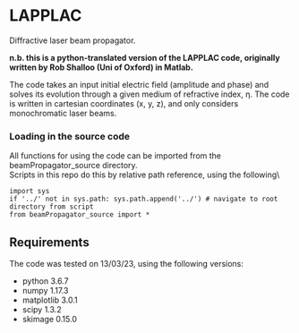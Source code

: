 # LAPPLAC
Diffractive laser beam propagator.

**n.b. this is a python-translated version of the LAPPLAC code, originally written by Rob Shalloo (Uni of Oxford) in Matlab.**

The code takes an input initial electric field (amplitude and phase) and solves its evolution through a given medium of refractive index, η.
The code is written in cartesian coordinates (x, y, z), and only considers monochromatic laser beams.


### Loading in the source code
All functions for using the code can be imported from the beamPropagator_source directory.\
Scripts in this repo do this by relative path reference, using the following\

~~~~
import sys
if '../' not in sys.path: sys.path.append('../') # navigate to root directory from script
from beamPropagator_source import *
~~~~

## Requirements
The code was tested on 13/03/23, using the following versions:

* python 3.6.7
* numpy 1.17.3
* matplotlib 3.0.1
* scipy 1.3.2
* skimage 0.15.0
